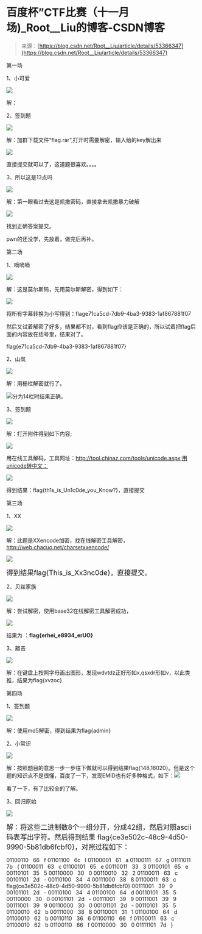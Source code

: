 <!--yml
category: 未分类
date: 2022-04-26 14:48:51
-->

# 百度杯”CTF比赛（十一月场)_Root__Liu的博客-CSDN博客

> 来源：[https://blog.csdn.net/Root__Liu/article/details/53366347](https://blog.csdn.net/Root__Liu/article/details/53366347)

第一场 

 1、小可爱

![](img/17ea9983cad5117f1143f6c11208a1ea.png) 

解：

2、签到题

![](img/0b87416d6ed76c82f08be5cd6315c9d0.png) 

解：加群下载文件“flag.rar”,打开时需要解密，输入给的key解出来

![](img/0501847b20907b2783a3dd69bc637ab6.png) 

直接提交就可以了，这道题很喜欢。。。。

3、所以这是13点吗

![](img/e9c3b9a51c59cf13f8d7483db565d012.png) 

解：第一眼看过去这是凯撒密码，直接拿去凯撒暴力破解

![](img/d1b3b7c58985565f40669682ce4fc2d2.png) 

找到正确答案提交。

pwn的还没学，先放着，做完后再补。

第二场 

1、嘀嘀嘀

![](img/ee94a0b657b0cc8ab9a17424f948ec9d.png) 

解：这是莫尔斯码，先用莫尔斯解密，得到如下：

![](img/3ab175476cf1c07e411ce0c94e1228c2.png) 

将所有字幕转换为小写得到：flage71ca5cd-7db9-4ba3-9383-1af867881f07 

 然后又试着解密了好多，结果都不对，看到flag应该是正确的，所以试着把flag后面的内容放在括号里，结果对了。

flag{e71ca5cd-7db9-4ba3-9383-1af867881f07} 

2、山岚

![](img/da65d90993785628e7e7ce56555fa2a2.png) 

解：用栅栏解密就行了。

![](img/541e96d5b7256560f2fac7cce711df09.png)分为14栏时结果正确。

3、签到题

![](img/2711008fc8c17e819b33f3294b661da3.png) 

解：打开附件得到如下内容;

![](img/5b3d7767f4b16e07356e1fd6fa50fbbb.png) 

用在线工具解码，工具网址：http://tool.chinaz.com/tools/unicode.aspx;用unicode转中文：

![](img/1f396859528aea1eaf976c3aaecc55d8.png) 

得到结果：flag{th1s_is_Un1c0de_you_Know?}，直接提交

 第三场

 1、XX

![](img/5e881cbd0e7b1ec66bdb73b2bed7fc18.png) 

解：此题是XXencode加密，找在线解密工具解密，http://web.chacuo.net/charsetxxencode/ 

![](img/29f40c793d44cd5343862034ccbab1a9.png) 

<font size="4">得到结果flag{This_is_Xx3nc0de}<font size="4"><font size="5"><font size="4">，直接提交。</font></font></font></font>

2、贝丝家族

![](img/c1569ccdf56cd88417c5c4c05952941f.png) 

解：尝试解密，使用base32在线解密工具解密成功，

![](img/fb98a2e8254845603618d45269485145.png) 

结果为 ：**flag{erhei_e8934_erUO}** 

 3、敲击

![](img/17e78820b41250ce6bde81fddf8023de.png) 

解：在键盘上按照字母画出图形，发现wdvtdz正好形如x,qsxdr形如v，以此类推，结果为flag{xvzoc}

第四场

1、签到题

![](img/b2f74c804d5de5dfcc0b907a41265488.png) 

解：使用md5解密，得到结果为flag{admin}

2、小常识

![](img/2da1a4b3fd23bb8fbb04bd5df956f14e.png) 

解：按照题目的意思一步一步往下做就可以得到结果flag{148,18020}。但是这个题的知识点不是很懂，百度了一下，发现EMID也有好多种格式，如下：![](img/572c08a94d4d9a6c68dc8d22d4c25a9f.png) 

看了一下，有了比较全的了解。

3、回归原始

![](img/a7a8a4995f4b541b54779a8898b235e0.png) 

<font size="4"><font size="5"><font size="4">解：将这些二进制数8个一组分开，分成42组，然后对照ascii码表写出字符。然后得到结果 flag{ce3e502c-48c9-4d50-9990-5b81db6fcbf0}，对照过程如下：</font></font></font>

 01100110   66   f
01101100   6c   l
01100001   61   a
01100111   67   g
01111011   7b   {
01100011   63   c
01100101   65   e
00110011   33   3
01100101   65   e
00110101   35   5
00110000   30   0
00110010   32   2
01100011   63   c
00101101   2d   -
00110100   34   4
00111000   38   8
01100011   63   c          flag{ce3e502c-48c9-4d50-9990-5b81db6fcbf0}
00111001   39   9         
00101101   2d   -
00110100   34   4
01100100   64   d
00110101   35   5
00110000   30   0
00101101   2d   -
00111001   39   9
00111001   39   9
00111001   39   9
00110000   30   0
00101101   2d   -
00110101   35   5
01100010   62   b
00111000   38   8
00110001   31   1
01100100   64   d
01100010   62   b
00110110   36   6
01100110   66   f
01100011   63   c
01100010   62   b
01100110   66   f
00110000   30   0
01111101   7d   }